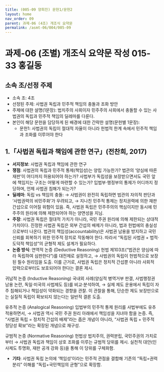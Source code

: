 ```yaml
---
title: (005-09 양희진) 문헌1/문헌2
layout: home
nav_order: 09
parent: 과제-06 (4조) 개조식 요약문
permalink: /asmt-06/004/005-09
---
```


# 과제-06 (조별) 개조식 요약문 작성 015-33 홍길동

## 소속 조/선정 주제

- 소속 조: 4조
- 선정된 주제: 사법권 독립과 민주적 책임의 충돌과 조화 방안
- 주제에 대한 설명(1문장): 법치주의 사회이자 민주주의 사회에서 충돌할 수 있는 사법권의 독립과 민주적 책임의 딜레마를 다룬다.
- 본인이 해당 문헌을 담당하게 된 배경에 대한 간략한 설명(문헌별 1문장):  
  - 문헌1: 사법권의 독립이 절대적 자율이 아니라 헌법적 한계 속에서 민주적 책임과 조화를 이루어야 한다



## 1.「사법권 독립과 책임에 관한 연구」(전찬희, 2017)
- **서지정보**: 사법권 독립과 책임에 관한 연구
- **쟁점**: 사법권의 독립과 민주적 통제(책임성)는 양립 가능한가?
법관의 ‘양심에 따른 재판’이 어디까지 허용되어야 하는가?
사법부가 독립성을 보장받으면서도 국민 앞에 책임지는 구조는 어떻게 마련할 수 있는가?
입법부·행정부의 통제가 어디까지 정당하며, 언제 사법권 침해가 되는가?
- **딜레마**: 독립 vs 책임의 충돌:
→ 사법권이 완전히 독립하면 법관의 자의적 판단과 ‘사법권력의 비민주화’가 우려되고,
→ 지나친 민주적 통제는 정치권력에 의한 재판 간섭으로 이어질 위험이 있음. 즉, 사법권 독립은 민주주의의 핵심이지만 동시에 민주주의 원리에 의해 제한되어야 하는 양면성을 지님.
- **주장**: 사법권 독립은 절대적 가치가 아니라, 국민 주권 원리에 의해 제한되는 상대적 가치이다.
진정한 사법권 독립은 외부 간섭의 배제가 아니라, 법과 헌법에의 충실성으로부터 나온다.
법관의 책임성(accountability)은 사법권 남용을 방지하고 국민 신뢰를 회복하기 위한 민주적 장치로 작동해야 한다.
따라서 “독립된 사법권 + 법적·도덕적 책임성”의 균형적 제도 설계가 필요하다.
- **논증 방식**: 
연역적 논증 (Deductive Reasoning)
헌법 제103조(“법관은 양심에 따라 독립하여 심판한다”)를 대전제로 설정하고,
→ 사법권의 독립이 헌법적으로 보장된 필수 원리임을 도출.
이를 근거로, 사법권 독립은 정치적 간섭뿐 아니라 사회적 압력으로부터도 보호되어야 한다는 결론 제시.

귀납적 논증 (Inductive Reasoning)
국내외 사례(양심적 병역거부 판결, 사법행정권 남용 논란, 독일·미국의 사법제도 등)를 비교·분석하여,
→ 실제 제도 운용에서 독립이 자주 침해되거나 책임성이 약화되는 경향을 관찰.
이 관찰을 통해, 단순한 제도 보장만으로는 실질적 독립이 확보되지 않는다는 일반적 결론 도출.

유추적 논증 (Analogical Reasoning)
입법부의 민주적 통제 원리를 사법부에도 유추 적용하면서,
→ 사법권 역시 국민 주권 원리 아래에서 책임성을 지녀야 함을 논증. 즉, “사법권 독립 = 정치적 간섭의 배제”라는 좁은 개념이 아니라,
“사법권 독립 + 민주적 정당성 확보”라는 확장된 개념으로 재구성.

규범적 논증 (Normative Reasoning)
헌법상 법치주의, 권력분립, 국민주권의 가치로부터
→ 사법권 독립과 책임이 상호 조화를 이루는 규범적 당위를 제시.
실천적 대안(인사제도 투명화, 재판 공개 강화 등)을 통해 이 당위를 구체화함.
- **기타**: 사법권 독립 논의에 ‘책임성’이라는 민주적 관점을 결합해
기존의 “독립=권력분리” 이해를 “독립+국민책임의 균형”으로 확장함.